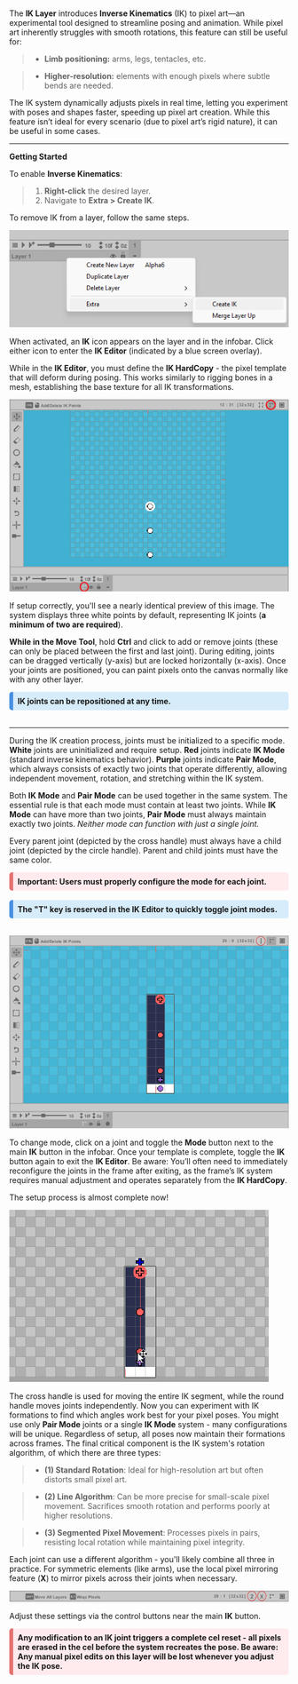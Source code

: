 #

The **IK Layer** introduces **Inverse Kinematics** (IK) to pixel art—an experimental tool designed 
to streamline posing and animation. While pixel art inherently struggles with smooth rotations, 
this feature can still be useful for:

> - **Limb positioning:** arms, legs, tentacles, etc.

> - **Higher-resolution:** elements with enough pixels where subtle bends are needed.

The IK system dynamically adjusts pixels in real time, letting you experiment with poses and 
shapes faster, speeding up pixel art creation. While this feature isn’t ideal for every scenario 
(due to pixel art’s rigid nature), it can be useful in some cases.

---
**Getting Started**

To enable **Inverse Kinematics**:

> 1. **Right-click** the desired layer.
> 2. Navigate to **Extra > Create IK**.

To remove IK from a layer, follow the same steps.

![Pixel art tutorial](./images/CreateIK.png)

When activated, an **IK** icon appears on the layer and in the infobar. Click either icon to 
enter the **IK Editor** (indicated by a blue screen overlay).

While in the **IK Editor**, you must define the **IK HardCopy** - the pixel template that will deform during 
posing. This works similarly to rigging bones in a mesh, establishing the base texture for all IK transformations.

![Pixel art tutorial](./images/IKEditMode.png)

If setup correctly, you'll see a nearly identical preview of this image. The system displays three white points 
by default, representing IK joints (**a minimum of two are required**).

**While in the Move Tool**, hold **Ctrl** and click to add or remove joints (these can only be placed between 
the first and last joint). During editing, joints can be dragged vertically (y-axis) but are locked horizontally (x-axis). 
Once your joints are positioned, you can paint pixels onto the canvas normally like with any other layer.

<div style="background-color: #d6ecfa; padding: 8px; border-radius: 5px; border-left: 7px solid #4a90e2;">
<b> IK joints can be repositioned at any time. </b>
</div>

<br>

---

During the IK creation process, joints must be initialized to a specific mode. **White** joints are uninitialized and require setup. **Red** joints indicate **IK Mode** (standard inverse kinematics behavior). **Purple** joints indicate **Pair Mode**, which always consists of exactly two joints that operate differently, allowing independent movement, rotation, and stretching within the IK system. 

Both **IK Mode** and **Pair Mode** can be used together in the same system. The essential rule is that each mode must contain at least two joints. While **IK Mode** can have more than two joints, **Pair Mode** must always maintain exactly two joints. *Neither mode can function with just a single joint.*

Every parent joint (depicted by the cross handle) must always have a child joint (depicted by the circle handle). Parent and child joints must have the same color.

<div style="background-color: #ffebee; padding: 8px; border-radius: 5px; border-left: 7px solid #e57373;"> 
<b> Important: Users must properly configure the mode for each joint.</b>
</div>
<br>
<div style="background-color: #d6ecfa; padding: 8px; border-radius: 5px; border-left: 7px solid #4a90e2;">
<b> The "T" key is reserved in the IK Editor to quickly toggle joint modes.</b>
</div>

<br>

![Pixel art tutorial](./images/IKMode.png)

To change mode, click on a joint and toggle the **Mode** button next to the main **IK** button in the infobar. Once your 
template is complete, toggle the **IK** button again to exit the **IK Editor**. Be aware: You’ll often need to immediately 
reconfigure the joints in the frame after exiting, as the frame’s IK system requires manual adjustment and operates 
separately from the **IK HardCopy**.

The setup process is almost complete now!

![Pixel art tutorial](./images/IKSample.gif)

The cross handle is used for moving the entire IK segment, while the round handle moves joints independently. Now you can experiment with IK formations to find which angles work best for your pixel poses. You might use only **Pair Mode** joints or a single **IK Mode** system - many configurations will be unique. Regardless of setup, all poses now maintain their formations across frames. The final critical component is the IK system's rotation algorithm, of which there are three types:

> - **(1) Standard Rotation**: Ideal for high-resolution art but often distorts small pixel art.

> - **(2) Line Algorithm**: Can be more precise for small-scale pixel movement. Sacrifices smooth rotation and performs poorly at higher resolutions. 

> - **(3) Segmented Pixel Movement**: Processes pixels in pairs, resisting local rotation while maintaining pixel integrity.

Each joint can use a different algorithm - you'll likely combine all three in practice. For symmetric elements (like arms), use the local pixel mirroring feature (**X**) to mirror pixels across their joints when necessary.

![Pixel art tutorial](./images/IKAlgo.png)

Adjust these settings via the control buttons near the main **IK** button.

<div style="background-color: #ffebee; padding: 8px; border-radius: 5px; border-left: 7px solid #e57373;"> 
<b> Any modification to an IK joint triggers a complete cel reset - all pixels are erased in the cel before the system recreates the pose. Be aware: Any manual pixel edits on this layer will be lost whenever you adjust the IK pose.</b>
</div>
<br>



